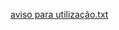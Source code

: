 [aviso para utilização.txt](https://github.com/user-attachments/files/17985175/aviso.para.utilizacao.txt)
